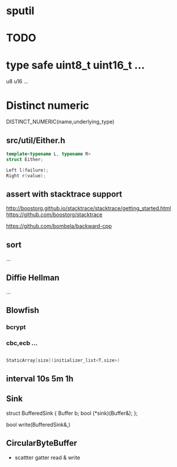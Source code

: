 # sputil

# TODO
# type safe uint8_t uint16_t ...
u8
u16
...

# Distinct numeric
DISTINCT_NUMERIC(name,underlying_type)

## src/util/Either.h
```cpp
template<typename L, typename R>
struct Either;

Left l(failure);
Right r(value);
```

## assert with stacktrace support
http://boostorg.github.io/stacktrace/stacktrace/getting_started.html
https://github.com/boostorg/stacktrace

https://github.com/bombela/backward-cpp

## sort
...

## Diffie Hellman
...

## Blowfish
### bcrypt
### cbc,ecb ...

##
```cpp
StaticArray[size](initializer_list<T,size>)
```

## interval 10s 5m 1h

## Sink
struct BufferedSink {
  Buffer b;
  bool (*sink)(Buffer&);
};

bool write(BufferedSink&,)


## CircularByteBuffer
- scattter gatter read & write
